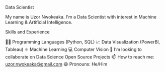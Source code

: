 Data Scientist

My name is Uzor Nwokeaka. I'm a Data Scientist with interest in Machine Learning & Artificial Intelligence.  

Skills and Experience

👩‍💻 Programming Languages (Python, SQL)
📈 Data Visualization (PowerBI, Tableau)
⚛ Machine Learning
💻 Computer Vision
👯 I’m looking to collaborate on Data Science Open Source Projects
📫 How to reach me: uzor.nwokeaka@gmail.com
😄 Pronouns: He/Him

